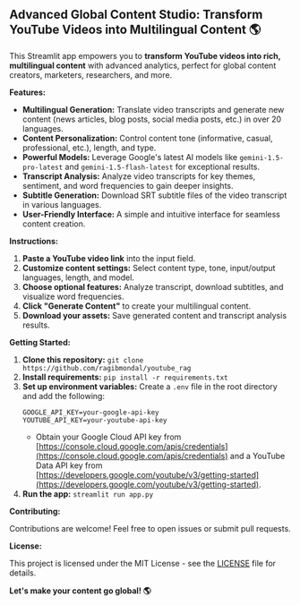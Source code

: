## Advanced Global Content Studio: Transform YouTube Videos into Multilingual Content 🌎

This Streamlit app empowers you to **transform YouTube videos into rich, multilingual content** with advanced analytics, perfect for global content creators, marketers, researchers, and more. 

**Features:**

* **Multilingual Generation:** Translate video transcripts and generate new content (news articles, blog posts, social media posts, etc.) in over 20 languages.
* **Content Personalization:** Control content tone (informative, casual, professional, etc.), length, and type.
* **Powerful Models:** Leverage Google's latest AI models like `gemini-1.5-pro-latest` and `gemini-1.5-flash-latest` for exceptional results.
* **Transcript Analysis:** Analyze video transcripts for key themes, sentiment, and word frequencies to gain deeper insights.
* **Subtitle Generation:** Download SRT subtitle files of the video transcript in various languages.
* **User-Friendly Interface:** A simple and intuitive interface for seamless content creation.

**Instructions:**

1. **Paste a YouTube video link** into the input field.
2. **Customize content settings:** Select content type, tone, input/output languages, length, and model.
3. **Choose optional features:** Analyze transcript, download subtitles, and visualize word frequencies.
4. **Click "Generate Content"** to create your multilingual content.
5. **Download your assets:**  Save generated content and transcript analysis results.

**Getting Started:**

1. **Clone this repository:** `git clone https://github.com/ragibmondal/youtube_rag`
2. **Install requirements:** `pip install -r requirements.txt`
3. **Set up environment variables:** Create a `.env` file in the root directory and add the following:
   ```
   GOOGLE_API_KEY=your-google-api-key
   YOUTUBE_API_KEY=your-youtube-api-key
   ```
   - Obtain your Google Cloud API key from [https://console.cloud.google.com/apis/credentials](https://console.cloud.google.com/apis/credentials) and a YouTube Data API key from [https://developers.google.com/youtube/v3/getting-started](https://developers.google.com/youtube/v3/getting-started).
4. **Run the app:** `streamlit run app.py`

**Contributing:**

Contributions are welcome! Feel free to open issues or submit pull requests.

**License:**

This project is licensed under the MIT License - see the [LICENSE](LICENSE) file for details.

**Let's make your content go global! 🌎**
